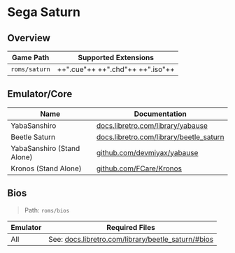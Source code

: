 # Sega Saturn

## Overview

| Game Path | Supported Extensions |
| --- | --- |
| `roms/saturn` | ++".cue"++ ++".chd"++ ++".iso"++ |

## Emulator/Core

| Name | Documentation |
| --- | --- |
| YabaSanshiro | [docs.libretro.com/library/yabause](https://docs.libretro.com/library/yabause/) |
| Beetle Saturn | [docs.libretro.com/library/beetle_saturn](https://docs.libretro.com/library/beetle_saturn/) |
| YabaSanshiro (Stand Alone) | [github.com/devmiyax/yabause](https://github.com/devmiyax/yabause) |
| Kronos (Stand Alone) | [github.com/FCare/Kronos](https://github.com/FCare/Kronos) |

## Bios

> Path: `roms/bios`

| Emulator | Required Files | 
| --- | --- |
| All | See: [docs.libretro.com/library/beetle_saturn/#bios](https://docs.libretro.com/library/beetle_saturn/#bios)